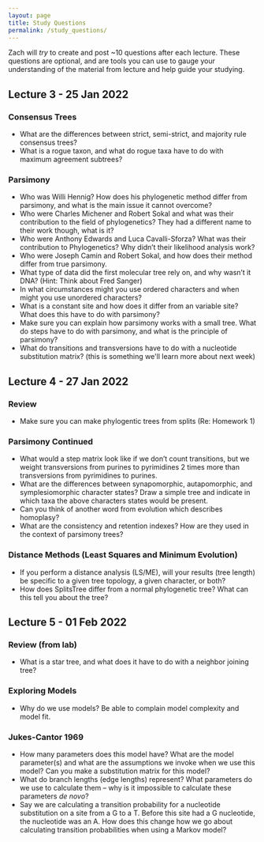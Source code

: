 ```yaml
---
layout: page
title: Study Questions
permalink: /study_questions/
---
```

Zach will *try* to create and post ~10 questions after each lecture. These questions are optional, and are tools you can use to gauge your understanding of the material from lecture and help guide your studying. 

## Lecture 3 - 25 Jan 2022

### Consensus Trees
*	What are the differences between strict, semi-strict, and majority rule consensus trees? 
* What is a rogue taxon, and what do rogue taxa have to do with maximum agreement subtrees?

### Parsimony
*	Who was Willi Hennig? How does his phylogenetic method differ from parsimony, and what is the main issue it cannot overcome?
*	Who were Charles Michener and Robert Sokal and what was their contribution to the field of phylogenetics? They had a different name to their work though, what is it?
*	Who were Anthony Edwards and Luca Cavalli-Sforza? What was their contribution to Phylogenetics? Why didn’t their likelihood analysis work?
* Who were Joseph Camin and Robert Sokal, and how does their method differ from true parsimony. 
*	What type of data did the first molecular tree rely on, and why wasn’t it DNA? (Hint: Think about Fred Sanger)
*	In what circumstances might you use ordered characters and when might you use unordered characters? 
*	What is a constant site and how does it differ from an variable site? What does this have to do with parsimony?
*	Make sure you can explain how parsimony works with a small tree. What do steps have to do with parsimony, and what is the principle of parsimony?
* What do transitions and transversions have to do with a nucleotide substitution matrix? (this is something we'll learn more about next week) 

## Lecture 4 - 27 Jan 2022

### Review
* Make sure you can make phylogentic trees from splits (Re: Homework 1)

### Parsimony Continued
*	What would a step matrix look like if we don’t count transitions, but we weight transversions from purines to pyrimidines 2 times more than transversions from pyrimidines to purines. 
*	What are the differences between synapomorphic, autapomorphic, and symplesiomorphic character states? Draw a simple tree and indicate in which taxa the above characters states would be present. 
*	Can you think of another word from evolution which describes homoplasy?
* What are the consistency and retention indexes? How are they used in the context of parsimony trees? 

### Distance Methods (Least Squares and Minimum Evolution)
* If you perform a distance analysis (LS/ME), will your results (tree length) be specific to a given tree topology, a given character, or both?
* How does SplitsTree differ from a normal phylogenetic tree? What can this tell you about the tree?

## Lecture 5 - 01 Feb 2022

### Review (from lab)
* What is a star tree, and what does it have to do with a neighbor joining tree? 

### Exploring Models
* Why do we use models? Be able to complain model complexity and model fit. 

### Jukes-Cantor 1969
* How many parameters does this model have? What are the model parameter(s) and what are the assumptions we invoke when we use this model? Can you make a substitution matrix for this model?
* What do branch lengths (edge lengths) represent? What parameters do we use to calculate them – why is it impossible to calculate these parameters *de novo*?
* Say we are calculating a transition probability for a nucleotide substitution on a site from a G to a T. Before this site had a G nucleotide, the nucleotide was an A. How does this change how we go about calculating transition probabilities when using a Markov model?
